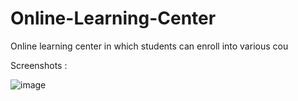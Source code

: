 # Online-Learning-Center
Online learning center in which students can enroll into various cou

Screenshots :

![image](https://user-images.githubusercontent.com/120421353/213881072-a659d836-c3e0-4627-a57f-03056bcd295d.png)
